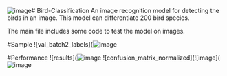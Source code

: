 ![image](https://github.com/nick-Sutton/Bird-Classification/assets/136986806/9caa2515-c5c2-415a-ae82-9e8432c0c5c0)# Bird-Classification
 An image recognition model for detecting the birds in an image. This model can differentiate 200 bird species.

 The main file includes some code to test the model on images. 

#Sample
![val_batch2_labels](![image](https://github.com/nick-Sutton/Bird-Classification/assets/136986806/c03eb7a9-43af-4f10-a986-d82561bd574b)

#Performance
![results](![image](https://github.com/nick-Sutton/Bird-Classification/assets/136986806/3784c08a-0438-4a0c-9502-bba5ff218e62)
![confusion_matrix_normalized](![image](![image](https://github.com/nick-Sutton/Bird-Classification/assets/136986806/e786d8de-5994-4e18-a53c-09ea8a1ae931)

 
